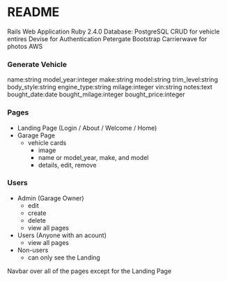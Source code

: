 # README

Rails Web Application
Ruby 2.4.0
Database: PostgreSQL
CRUD for vehicle entires
Devise for Authentication
Petergate
Bootstrap
Carrierwave for photos
AWS

### Generate Vehicle
name:string 
model_year:integer 
make:string 
model:string 
trim_level:string 
body_style:string 
engine_type:string 
milage:integer 
vin:string 
notes:text 
bought_date:date 
bought_milage:integer 
bought_price:integer


### Pages
* Landing Page (Login / About / Welcome / Home)
* Garage Page
  - vehicle cards
    - image
    - name or model_year, make, and model
    - details, edit, remove


### Users
* Admin (Garage Owner) 
    - edit
    - create
    - delete
    - view all pages
* Users (Anyone with an acount)
    - view all pages
* Non-users
    - can only see the Landing

Navbar over all of the pages except for the Landing Page